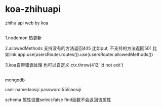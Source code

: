 # koa-zhihuapi
zhihu api web by koa

##
1.nodemon
  热更新

2.allowedMethods 支持没有的方法返回405 比如put, 不支持的方法返回501 比如link
app.use(usersRouter.routes()).use(usersRouter.allowedMethods())

3.koa自带错误处理
也可以自定义 ctx.throw(412,'id not exit')

##
mongodb

user
name:laosiji
password:555laosiji

schema
属性设置select:false  find函数不会返回该属性
